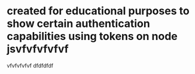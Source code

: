 # created for educational purposes to show certain authentication capabilities using tokens on node jsvfvfvfvfvf
vfvfvfvfvf
dfdfdfdf